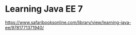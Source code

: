 # Learning Java EE 7

https://www.safaribooksonline.com/library/view/learning-java-ee/9781771371940/

